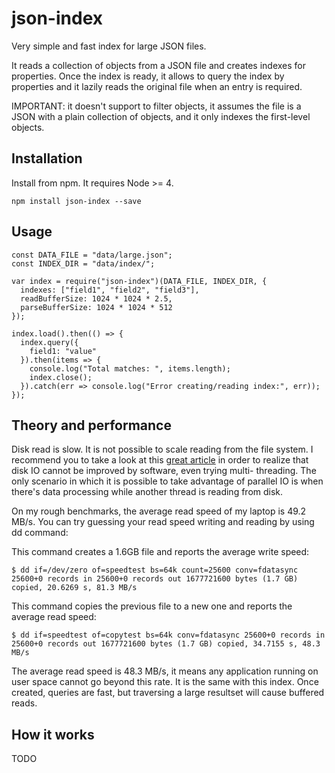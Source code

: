 # json-index

Very simple and fast index for large JSON files.

It reads a collection of objects from a JSON file and creates indexes for
properties. Once the index is ready, it allows to query the index by properties
and it lazily reads the original file when an entry is required.

IMPORTANT: it doesn't support to filter objects, it assumes the file is a JSON
with a plain collection of objects, and it only indexes the first-level objects.

## Installation

Install from npm. It requires Node >= 4.

```
npm install json-index --save
```

## Usage

```
const DATA_FILE = "data/large.json";
const INDEX_DIR = "data/index/";

var index = require("json-index")(DATA_FILE, INDEX_DIR, {
  indexes: ["field1", "field2", "field3"],
  readBufferSize: 1024 * 1024 * 2.5,
  parseBufferSize: 1024 * 1024 * 512
});

index.load().then(() => {
  index.query({
    field1: "value"
  }).then(items => {
    console.log("Total matches: ", items.length);
    index.close();
  }).catch(err => console.log("Error creating/reading index:", err));
});
```

## Theory and performance

Disk read is slow. It is not possible to scale reading from the file system. I
recommend you to take a look at this [great
article](http://www.drdobbs.com/parallel/multithreaded-file-io/220300055) in
order to realize that disk IO cannot be improved by software, even trying multi-
threading. The only scenario in which it is possible to take advantage of
parallel IO is when there's data processing while another thread is reading from
disk.

On my rough benchmarks, the average read speed of my laptop is 49.2 MB/s. You
can try guessing your read speed writing and reading by using dd command:

This command creates a 1.6GB file and reports the average write speed:

``
$ dd if=/dev/zero of=speedtest bs=64k count=25600 conv=fdatasync
25600+0 records in
25600+0 records out
1677721600 bytes (1.7 GB) copied, 20.6269 s, 81.3 MB/s
``

This command copies the previous file to a new one and reports the average
read speed:

``
$ dd if=speedtest of=copytest bs=64k conv=fdatasync
25600+0 records in
25600+0 records out
1677721600 bytes (1.7 GB) copied, 34.7155 s, 48.3 MB/s
``

The average read speed is 48.3 MB/s, it means any application running on user
space cannot go beyond this rate. It is the same with this index. Once created,
queries are fast, but traversing a large resultset will cause buffered reads.

## How it works

TODO
